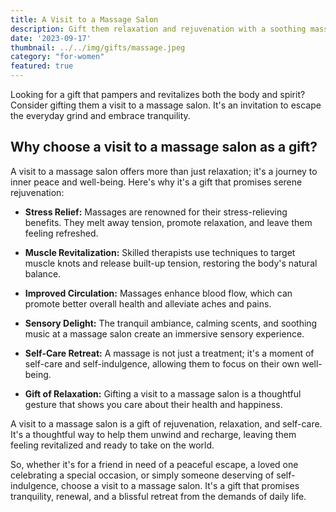 ```yaml
---
title: A Visit to a Massage Salon
description: Gift them relaxation and rejuvenation with a soothing massage experience.
date: '2023-09-17'
thumbnail: ../../img/gifts/massage.jpeg
category: "for-women"
featured: true
---
```

Looking for a gift that pampers and revitalizes both the body and spirit? Consider gifting them a visit to a massage salon. It's an invitation to escape the everyday grind and embrace tranquility.

## Why choose a visit to a massage salon as a gift?

A visit to a massage salon offers more than just relaxation; it's a journey to inner peace and well-being. Here's why it's a gift that promises serene rejuvenation:

- **Stress Relief:** Massages are renowned for their stress-relieving benefits. They melt away tension, promote relaxation, and leave them feeling refreshed.

- **Muscle Revitalization:** Skilled therapists use techniques to target muscle knots and release built-up tension, restoring the body's natural balance.

- **Improved Circulation:** Massages enhance blood flow, which can promote better overall health and alleviate aches and pains.

- **Sensory Delight:** The tranquil ambiance, calming scents, and soothing music at a massage salon create an immersive sensory experience.

- **Self-Care Retreat:** A massage is not just a treatment; it's a moment of self-care and self-indulgence, allowing them to focus on their own well-being.

- **Gift of Relaxation:** Gifting a visit to a massage salon is a thoughtful gesture that shows you care about their health and happiness.

A visit to a massage salon is a gift of rejuvenation, relaxation, and self-care. It's a thoughtful way to help them unwind and recharge, leaving them feeling revitalized and ready to take on the world.

So, whether it's for a friend in need of a peaceful escape, a loved one celebrating a special occasion, or simply someone deserving of self-indulgence, choose a visit to a massage salon. It's a gift that promises tranquility, renewal, and a blissful retreat from the demands of daily life.
